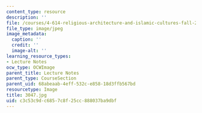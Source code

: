 ```yaml
---
content_type: resource
description: ''
file: /courses/4-614-religious-architecture-and-islamic-cultures-fall-2002/c3c53c9dc6857c8f25cc888037ba9dbf_3047.jpg
file_type: image/jpeg
image_metadata:
  caption: ''
  credit: ''
  image-alt: ''
learning_resource_types:
- Lecture Notes
ocw_type: OCWImage
parent_title: Lecture Notes
parent_type: CourseSection
parent_uid: 68abeaab-4eff-532c-e858-18d3ffb567bd
resourcetype: Image
title: 3047.jpg
uid: c3c53c9d-c685-7c8f-25cc-888037ba9dbf
---
```

